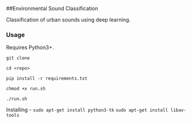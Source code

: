 
##Environmental Sound Classification

Classification of urban sounds using deep learning.

### Usage

Requires Python3+.

`git clone `

` cd <repo> `

`pip install -r requirements.txt`

`chmod +x run.sh`

`./run.sh`



Installing - `sudo apt-get install python3-tk`
`sudo apt-get install libav-tools`

